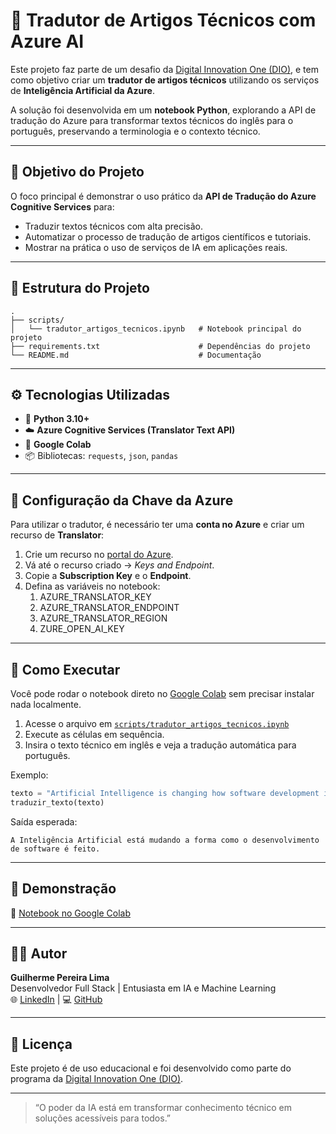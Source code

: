 # 🧠 Tradutor de Artigos Técnicos com Azure AI

Este projeto faz parte de um desafio da [Digital Innovation One (DIO)](https://www.dio.me/), e tem como objetivo criar um **tradutor de artigos técnicos** utilizando os serviços de **Inteligência Artificial da Azure**.

A solução foi desenvolvida em um **notebook Python**, explorando a API de tradução do Azure para transformar textos técnicos do inglês para o português, preservando a terminologia e o contexto técnico.

---

## 🚀 Objetivo do Projeto

O foco principal é demonstrar o uso prático da **API de Tradução do Azure Cognitive Services** para:
- Traduzir textos técnicos com alta precisão.
- Automatizar o processo de tradução de artigos científicos e tutoriais.
- Mostrar na prática o uso de serviços de IA em aplicações reais.

---

## 🧩 Estrutura do Projeto

```
.
├── scripts/
│   └── tradutor_artigos_tecnicos.ipynb   # Notebook principal do projeto
├── requirements.txt                      # Dependências do projeto
└── README.md                             # Documentação
```

---

## ⚙️ Tecnologias Utilizadas

- 🐍 **Python 3.10+**
- ☁️ **Azure Cognitive Services (Translator Text API)**
- 📓 **Google Colab**
- 📦 Bibliotecas: `requests`, `json`, `pandas`

---

## 🔑 Configuração da Chave da Azure

Para utilizar o tradutor, é necessário ter uma **conta no Azure** e criar um recurso de **Translator**:

1. Crie um recurso no [portal do Azure](https://portal.azure.com/).
2. Vá até o recurso criado → *Keys and Endpoint*.
3. Copie a **Subscription Key** e o **Endpoint**.
4. Defina as variáveis no notebook:
    1. AZURE_TRANSLATOR_KEY
    2. AZURE_TRANSLATOR_ENDPOINT
    3. AZURE_TRANSLATOR_REGION
    4. ZURE_OPEN_AI_KEY

---

## 🧠 Como Executar

Você pode rodar o notebook direto no [Google Colab](https://colab.research.google.com/) sem precisar instalar nada localmente.

1. Acesse o arquivo em [`scripts/tradutor_artigos_tecnicos.ipynb`](scripts/tradutor_artigos_tecnicos.ipynb)
2. Execute as células em sequência.
3. Insira o texto técnico em inglês e veja a tradução automática para português.  

Exemplo:
```python
texto = "Artificial Intelligence is changing how software development is done."
traduzir_texto(texto)
```

Saída esperada:
```
A Inteligência Artificial está mudando a forma como o desenvolvimento de software é feito.
```

---

## 📘 Demonstração

🔗 [Notebook no Google Colab](https://colab.research.google.com/drive/1V2jSojSjRa5fCihi0L-5mJtQSxRGN1om?usp=sharing)

---

## 🧑‍💻 Autor

**Guilherme Pereira Lima**  
Desenvolvedor Full Stack | Entusiasta em IA e Machine Learning  
🌐 [LinkedIn](https://www.linkedin.com/in/guilherme-lima1602/) | 💻 [GitHub](https://github.com/GuilhermePLima)

---

## 🏁 Licença

Este projeto é de uso educacional e foi desenvolvido como parte do programa da [Digital Innovation One (DIO)](https://www.dio.me/).

---

> “O poder da IA está em transformar conhecimento técnico em soluções acessíveis para todos.”
